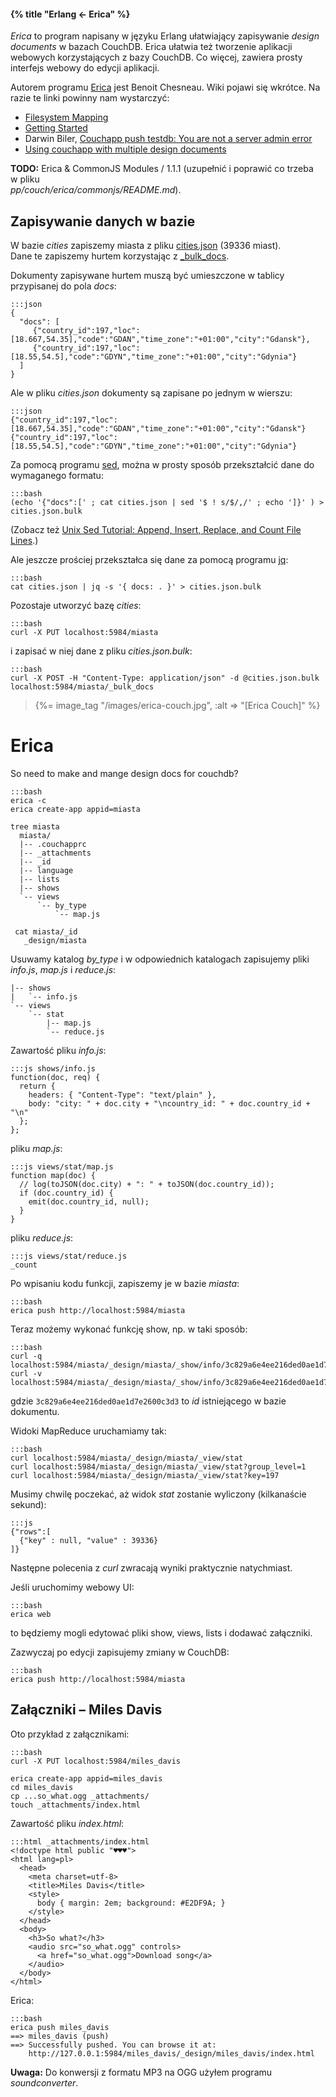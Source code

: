 #### {% title "Erlang ← Erica" %}

*Erica* to program napisany w języku Erlang ułatwiający
zapisywanie *design documents* w bazach CouchDB.
Erica ułatwia też tworzenie aplikacji webowych korzystających
z bazy CouchDB. Co więcej, zawiera prosty interfejs webowy
do edycji aplikacji.

Autorem programu [Erica](https://github.com/benoitc/erica)
jest Benoit Chesneau. Wiki pojawi się wkrótce.
Na razie te linki powinny nam wystarczyć:

- [Filesystem Mapping](http://couchapp.org/page/filesystem-mapping)
- [Getting Started](http://www.couchapp.org/page/getting-started)
- Darwin Biler,
  [Couchapp push testdb: You are not a server admin error](http://www.darwinbiler.com/couchapp-push-testdb-you-are-not-a-server-admin-error/)
- [Using couchapp with multiple design documents](http://couchapp.org/page/multiple-design-docs)

**TODO:** Erica & CommonJS Modules / 1.1.1 (uzupełnić i poprawić
co trzeba w pliku<br>*pp/couch/erica/commonjs/README.md*).


## Zapisywanie danych w bazie

W bazie *cities* zapiszemy miasta z pliku
[cities.json](https://github.com/nosql/data-refine/tree/master/data/json) (39336 miast).<br>
Dane te zapiszemy hurtem korzystając
z [_bulk_docs](http://localhost:5984/_utils/docs/api/database.html#post-db-bulk-docs).

Dokumenty zapisywane hurtem muszą być umieszczone w tablicy
przypisanej do pola *docs*:

    :::json
    {
      "docs": [
         {"country_id":197,"loc":[18.667,54.35],"code":"GDAN","time_zone":"+01:00","city":"Gdansk"},
         {"country_id":197,"loc":[18.55,54.5],"code":"GDYN","time_zone":"+01:00","city":"Gdynia"}
      ]
    }

Ale w pliku *cities.json* dokumenty są zapisane po jednym w wierszu:

    :::json
    {"country_id":197,"loc":[18.667,54.35],"code":"GDAN","time_zone":"+01:00","city":"Gdansk"}
    {"country_id":197,"loc":[18.55,54.5],"code":"GDYN","time_zone":"+01:00","city":"Gdynia"}

Za pomocą programu [sed](http://stackoverflow.com/questions/947404/sed-line-range-all-but-the-last-line),
można w prosty sposób przekształcić dane do wymaganego formatu:

    :::bash
    (echo '{"docs":[' ; cat cities.json | sed '$ ! s/$/,/' ; echo ']}' ) > cities.json.bulk

(Zobacz też [Unix Sed Tutorial: Append, Insert, Replace, and Count File Lines](http://www.thegeekstuff.com/2009/11/unix-sed-tutorial-append-insert-replace-and-count-file-lines/).)

Ale jeszcze prościej przekształca się dane za pomocą programu
[jq](https://github.com/stedolan/jq):

    :::bash
    cat cities.json | jq -s '{ docs: . }' > cities.json.bulk

Pozostaje utworzyć bazę *cities*:

    :::bash
    curl -X PUT localhost:5984/miasta

i zapisać w niej dane z pliku *cities.json.bulk*:

    :::bash
    curl -X POST -H "Content-Type: application/json" -d @cities.json.bulk localhost:5984/miasta/_bulk_docs


<blockquote>
 <p>{%= image_tag "/images/erica-couch.jpg", :alt => "[Erica Couch]" %}</p>
</blockquote>

# Erica

So need to make and mange design docs for couchdb?

    :::bash
    erica -c
    erica create-app appid=miasta

    tree miasta
      miasta/
      |-- .couchapprc
      |-- _attachments
      |-- _id
      |-- language
      |-- lists
      |-- shows
      `-- views
          `-- by_type
              `-- map.js

     cat miasta/_id
       _design/miasta

Usuwamy katalog *by_type* i w odpowiednich katalogach
zapisujemy pliki *info.js*, *map.js* i *reduce.js*:

    |-- shows
    |   `-- info.js
    `-- views
        `-- stat
            |-- map.js
            `-- reduce.js

Zawartość pliku *info.js*:

    :::js shows/info.js
    function(doc, req) {
      return {
        headers: { "Content-Type": "text/plain" },
        body: "city: " + doc.city + "\ncountry_id: " + doc.country_id + "\n"
      };
    };

pliku *map.js*:

    :::js views/stat/map.js
    function map(doc) {
      // log(toJSON(doc.city) + ": " + toJSON(doc.country_id));
      if (doc.country_id) {
        emit(doc.country_id, null);
      }
    }

pliku *reduce.js*:

    :::js views/stat/reduce.js
    _count

Po wpisaniu kodu funkcji, zapiszemy je w bazie *miasta*:

    :::bash
    erica push http://localhost:5984/miasta

Teraz możemy wykonać funkcję show, np. w taki sposób:

    :::bash
    curl -q localhost:5984/miasta/_design/miasta/_show/info/3c829a6e4ee216ded0ae1d7e2600c3d3
    curl -v localhost:5984/miasta/_design/miasta/_show/info/3c829a6e4ee216ded0ae1d7e2600c3d3

gdzie `3c829a6e4ee216ded0ae1d7e2600c3d3` to *id* istniejącego w bazie dokumentu.

Widoki MapReduce uruchamiamy tak:

    :::bash
    curl localhost:5984/miasta/_design/miasta/_view/stat
    curl localhost:5984/miasta/_design/miasta/_view/stat?group_level=1
    curl localhost:5984/miasta/_design/miasta/_view/stat?key=197

Musimy chwilę poczekać, aż widok *stat* zostanie wyliczony (kilkanaście sekund):

    :::js
    {"rows":[
      {"key" : null, "value" : 39336}
    ]}

Następne polecenia z *curl* zwracają wyniki praktycznie natychmiast.

Jeśli uruchomimy webowy UI:

    :::bash
    erica web

to będziemy mogli edytować pliki show, views, lists i dodawać załączniki.

Zazwyczaj po edycji zapisujemy zmiany w CouchDB:

    :::bash
    erica push http://localhost:5984/miasta


## Załączniki – Miles Davis

Oto przykład z załącznikami:

    :::bash
    curl -X PUT localhost:5984/miles_davis

    erica create-app appid=miles_davis
    cd miles_davis
    cp ...so_what.ogg _attachments/
    touch _attachments/index.html

Zawartość pliku *index.html*:

    :::html _attachments/index.html
    <!doctype html public "♥♥♥">
    <html lang=pl>
      <head>
        <meta charset=utf-8>
        <title>Miles Davis</title>
        <style>
          body { margin: 2em; background: #E2DF9A; }
        </style>
      </head>
      <body>
        <h3>So what?</h3>
        <audio src="so_what.ogg" controls>
          <a href="so_what.ogg">Download song</a>
        </audio>
      </body>
    </html>

Erica:

    :::bash
    erica push miles_davis
    ==> miles_davis (push)
    ==> Successfully pushed. You can browse it at:
        http://127.0.0.1:5984/miles_davis/_design/miles_davis/index.html

**Uwaga:** Do konwersji z formatu MP3 na OGG użyłem programu
*soundconverter*.
